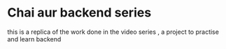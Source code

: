 # Chai aur backend series

this is a replica of the work done in the video series , a project to practise and learn backend